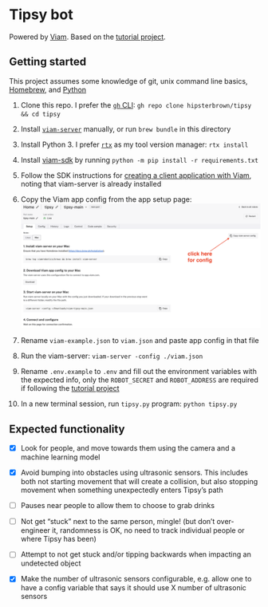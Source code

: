 # Tipsy bot

Powered by [Viam](https://viam.com). Based on the [tutorial project](https://docs.viam.com/tutorials/projects/tipsy/).

## Getting started

This project assumes some knowledge of git, unix command line basics, [Homebrew](https://brew.sh), and [Python](https://www.python.org)

1. Clone this repo. I prefer the [`gh` CLI](https://cli.github.com): `gh repo clone hipsterbrown/tipsy && cd tipsy`

1. Install [`viam-server`](https://docs.viam.com/installation/#install-viam-server) manually, or run `brew bundle` in this directory

1. Install Python 3. I prefer [`rtx`](https://github.com/jdxcode/rtx#quickstart) as my tool version manager: `rtx install`

1. Install [viam-sdk](https://python.viam.dev) by running `python -m pip install -r requirements.txt`

1. Follow the SDK instructions for [creating a client application with Viam](https://python.viam.dev/#configure-a-client-application-at-app-viam-com), noting that viam-server is already installed

1. Copy the Viam app config from the app setup page: ![viam app setup](./docs/viam-config.png)

1. Rename `viam-example.json` to `viam.json` and paste app config in that file

1. Run the viam-server: `viam-server -config ./viam.json`

1. Rename `.env.example` to `.env` and fill out the environment variables with the expected info, only the `ROBOT_SECRET` and `ROBOT_ADDRESS` are required if following the [tutorial project](https://docs.viam.com/tutorials/projects/tipsy/)

1. In a new terminal session, run `tipsy.py` program: `python tipsy.py`

## Expected functionality

- [X] Look for people, and move towards them using the camera and a machine learning model
- [X] Avoid bumping into obstacles using ultrasonic sensors.  This includes both not starting movement that will create a collision, but also stopping movement when something unexpectedly enters Tipsy’s path
- [ ] Pauses near people to allow them to choose to grab drinks
- [ ] Not get “stuck” next to the same person, mingle! (but don’t over-engineer it, randomness is OK, no need to track individual people or where Tipsy has been)
- [ ] Attempt to not get stuck and/or tipping backwards when impacting an undetected object
- [X] Make the number of ultrasonic sensors configurable, e.g. allow one to have a config variable that says it should use X number of ultrasonic sensors

